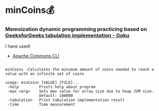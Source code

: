 # minCoins:moneybag:
### Memoization dynamic programming practicing based on [GeeksforGeeks tabulation implementation - Goku](https://www.geeksforgeeks.org/find-minimum-number-of-coins-that-make-a-change/)

I have used!

- [Apache Commons CLI](http://commons.apache.org/proper/commons-cli/)


```

minCoins -Calculates the minimum amount of coins needed to reach a value with an infinite set of coins

usage: minCoins [VALUE] [FILE]...
 -help         Prints help about program
 -max <arg>    Sets max value for array size due to heap JVM size.
               Default: 100000
 -tabulation   Print tabulation implementation result
 -time         Time measurement

```

